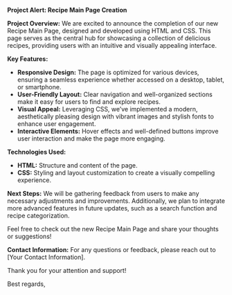 **Project Alert: Recipe Main Page Creation**

**Project Overview:**
We are excited to announce the completion of our new Recipe Main Page, designed and developed using HTML and CSS. This page serves as the central hub for showcasing a collection of delicious recipes, providing users with an intuitive and visually appealing interface.

**Key Features:**
- **Responsive Design:** The page is optimized for various devices, ensuring a seamless experience whether accessed on a desktop, tablet, or smartphone.
- **User-Friendly Layout:** Clear navigation and well-organized sections make it easy for users to find and explore recipes.
- **Visual Appeal:** Leveraging CSS, we’ve implemented a modern, aesthetically pleasing design with vibrant images and stylish fonts to enhance user engagement.
- **Interactive Elements:** Hover effects and well-defined buttons improve user interaction and make the page more engaging.

**Technologies Used:**
- **HTML:** Structure and content of the page.
- **CSS:** Styling and layout customization to create a visually compelling experience.

**Next Steps:**
We will be gathering feedback from users to make any necessary adjustments and improvements. Additionally, we plan to integrate more advanced features in future updates, such as a search function and recipe categorization.

Feel free to check out the new Recipe Main Page and share your thoughts or suggestions!

**Contact Information:**
For any questions or feedback, please reach out to [Your Contact Information].

Thank you for your attention and support!

Best regards,  

